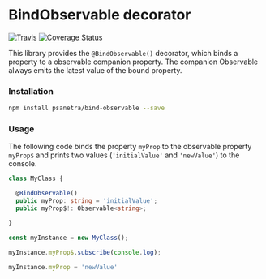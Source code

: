 # BindObservable decorator

[![Travis](https://travis-ci.org/PSanetra/bind-observable.svg?branch=master)](https://travis-ci.org/PSanetra/bind-observable)
[![Coverage Status](https://coveralls.io/repos/github/PSanetra/bind-observable/badge.svg?branch=master)](https://coveralls.io/github/PSanetra/bind-observable?branch=master)

This library provides the `@BindObservable()` decorator, which binds a property to a observable companion property. The companion Observable always emits the latest value of the bound property.   

### Installation

```bash
npm install psanetra/bind-observable --save
```

### Usage

The following code binds the property `myProp` to the observable property `myProp$` and prints two values (`'initialValue'` and `'newValue'`) to the console. 

```typescript
class MyClass {

  @BindObservable()
  public myProp: string = 'initialValue';
  public myProp$!: Observable<string>;

}

const myInstance = new MyClass();

myInstance.myProp$.subscribe(console.log);

myInstance.myProp = 'newValue'

```
